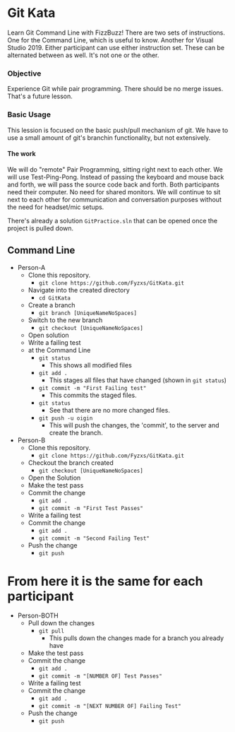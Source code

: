 # Git Kata
Learn Git Command Line with FizzBuzz!
There are two sets of instructions. One for the Command Line, which is useful to know. Another for Visual Studio 2019. Either participant can use either instruction set. 
These can be alternated between as well. It's not one or the other.

### Objective
Experience Git while pair programming. There should be no merge issues. That's a future lesson.

### Basic Usage
This lession is focused on the basic push/pull mechanism of git. 
We have to use a small amount of git's branchin functionality, but not extensively.

#### The work
We will do "remote" Pair Programming, sitting right next to each other.
We will use Test-Ping-Pong. Instead of passing the keyboard and mouse back and forth, we will pass the source code back and forth.
Both participants need their computer. No need for shared monitors.
We will continue to sit next to each other for communication and conversation purposes without the need for headset/mic setups.

There's already a solution `GitPractice.sln` that can be opened once the project is pulled down.

## Command Line
* Person-A
    * Clone this repository.
        * `git clone https://github.com/Fyzxs/GitKata.git`
    * Navigate into the created directory
        * `cd GitKata`
    * Create a branch
        * `git branch [UniqueNameNoSpaces]`
    * Switch to the new branch
        * `git checkout [UniqueNameNoSpaces]`
    * Open solution
    * Write a failing test
    * at the Command Line
        * `git status`
            * This shows all modified files
        * `git add .`
            * This stages all files that have changed (shown in `git status`)
        * `git commit -m "First Failing test"`
            * This commits the staged files.
        * `git status`
            * See that there are no more changed files.
        * `git push -u oigin`
            * This will push the changes, the 'commit', to the server and create the branch.
* Person-B
    * Clone this repository.
        * `git clone https://github.com/Fyzxs/GitKata.git`
    * Checkout the branch created
        * `git checkout [UniqueNameNoSpaces]`
    * Open the Solution
    * Make the test pass
    * Commit the change
        * `git add .`
        * `git commit -m "First Test Passes"`
    * Write a failing test
    * Commit the change
        * `git add .`
        * `git commit -m "Second Failing Test"`
    * Push the change
        * `git push`

# From here it is the same for each participant

* Person-BOTH
    * Pull down the changes
        * `git pull`
            * This pulls down the changes made for a branch you already have
    * Make the test pass
    * Commit the change
        * `git add .`
        * `git commit -m "[NUMBER OF] Test Passes"`
    * Write a failing test
    * Commit the change
        * `git add .`
        * `git commit -m "[NEXT NUMBER OF] Failing Test"`
    * Push the change
        * `git push`
